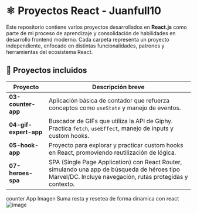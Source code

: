# ⚛️ Proyectos React - Juanfull10

Este repositorio contiene varios proyectos desarrollados en **React.js** como parte de mi proceso de aprendizaje y consolidación de habilidades en desarrollo frontend moderno. Cada carpeta representa un proyecto independiente, enfocado en distintas funcionalidades, patrones y herramientas del ecosistema React.

## 📁 Proyectos incluidos

| Proyecto              | Descripción breve |
|-----------------------|-------------------|
| **03-counter-app**    | Aplicación básica de contador que refuerza conceptos como `useState` y manejo de eventos. |
| **04-gif-expert-app** | Buscador de GIFs que utiliza la API de Giphy. Practica `fetch`, `useEffect`, manejo de inputs y custom hooks. |
| **05-hook-app**       | Proyecto para explorar y practicar custom hooks en React, promoviendo reutilización de lógica. |
| **07-heroes-spa**     | SPA (Single Page Application) con React Router, simulando una app de búsqueda de héroes tipo Marvel/DC. Incluye navegación, rutas protegidas y contexto. |

counter App
Imagen
Suma resta y resetea de forma dinamica con react
![image](https://github.com/user-attachments/assets/cc0f8d70-71b0-4fcf-afa8-2fa1a5f9ced5)

